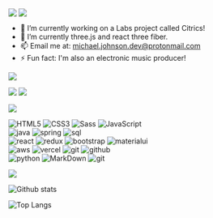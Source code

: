 <img align="center" src="https://i.ibb.co/LvmYVjp/hey.png"/>

<img align="center" src="https://i.ibb.co/hXZgNw3/my-name.png"/>

- 🔭 I’m currently working on a Labs project called Citrics!
- 🌱 I’m currently three.js and react three fiber.
- 📫 Email me at: michael.johnson.dev@protonmail.com
- ⚡ Fun fact: I'm also an electronic music producer!

<img align="center" src="https://i.ibb.co/1vtT4Th/connect-with-me.png"/>

<a href="https://www.linkedin.com/in/michael-johnson-develop/"><img src="https://img.shields.io/badge/linkedin-141321?style=for-the-badge&logo=linkedin&logoColor=white"/></a>
<a href="https://codesandbox.io/u/glassbones"><img src="https://img.shields.io/badge/codesandbox-006167?style=for-the-badge&logo=codesandbox&logoColor=white"/></a>

<img align="center" src="https://i.ibb.co/RpKCMgm/my-skills.png"/>

![HTML5](https://img.shields.io/badge/html%205-006167?style=for-the-badge&logo=html5&logoColor=white&labelColor=141321)
![CSS3](https://img.shields.io/badge/css%203-006167?style=for-the-badge&logo=css3&logoColor=white&labelColor=141321)
![Sass](https://img.shields.io/badge/sass-006167?style=for-the-badge&logo=sass&logoColor=white&labelColor=141321)
![JavaScript](https://img.shields.io/badge/-JavaScript-006167?style=for-the-badge&logo=javascript&logoColor=white&labelColor=141321)
<br>
![java](https://img.shields.io/badge/java-006167?style=for-the-badge&logo=java&logoColor=white&labelColor=141321)
![spring](https://img.shields.io/badge/-spring-006167?style=for-the-badge&logo=spring&logoColor=white&labelColor=141321)
![sql](https://img.shields.io/badge/-sql-006167?style=for-the-badge&logo=google&logoColor=white&labelColor=141321)
<br>
![react](https://img.shields.io/badge/react-006167?style=for-the-badge&logo=react&logoColor=white&labelColor=141321)
![redux](https://img.shields.io/badge/-redux-006167?style=for-the-badge&logo=redux&logoColor=white&labelColor=141321)
![bootstrap](https://img.shields.io/badge/-bootstap-006167?style=for-the-badge&logo=bootstrap&logoColor=white&labelColor=141321)
![materialui](https://img.shields.io/badge/-materialui-006167?style=for-the-badge&logo=google&logoColor=white&labelColor=141321)
<br>
![aws](https://img.shields.io/badge/-aws-006167?style=for-the-badge&logo=amazon&logoColor=white&labelColor=141321)
![vercel](https://img.shields.io/badge/-vercel-006167?style=for-the-badge&logo=vercel&logoColor=white&labelColor=141321)
![git](https://img.shields.io/badge/-git-006167?style=for-the-badge&logo=git&logoColor=white&labelColor=141321)
![github](https://img.shields.io/badge/-github-006167?style=for-the-badge&logo=github&logoColor=white&labelColor=141321)
<br>
![python](https://img.shields.io/badge/-python-006167?style=for-the-badge&logo=python&logoColor=white&labelColor=141321)
![MarkDown](https://img.shields.io/badge/-Markdown-006167?style=for-the-badge&logo=Markdown&logoColor=white&labelColor=141321)
![git](https://img.shields.io/badge/-git-006167?style=for-the-badge&logo=git&logoColor=white&labelColor=141321)

<img align="center" src="https://i.ibb.co/fCxjdTw/github.png"/>

![Github stats](https://github-readme-stats.vercel.app/api?username=glassbones&hide=stars,issues&show_icons=true&theme=radical&title_color=0bfca5&text_color=fff&icon_color=0bfca5)

![Top Langs](https://github-readme-stats.vercel.app/api/top-langs/?username=glassbones&theme=radical&title_color=0bfca5&text_color=fff)
